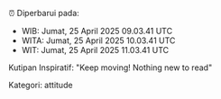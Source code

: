 ⏰ Diperbarui pada:
- WIB: Jumat, 25 April 2025 09.03.41 UTC
- WITA: Jumat, 25 April 2025 10.03.41 UTC
- WIT: Jumat, 25 April 2025 11.03.41 UTC

Kutipan Inspiratif:
"Keep moving! Nothing new to read"


Kategori: attitude

